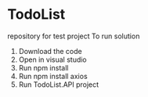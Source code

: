 # TodoList
repository for test project
To run solution
1) Download the code
2) Open in visual studio
3) Run npm install
4) Run npm install axios
5) Run TodoList.API project

